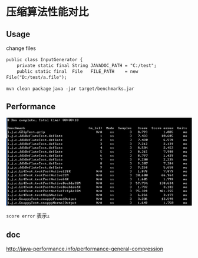 压缩算法性能对比
======

## Usage

change files
````
public class InputGenerator {
    private static final String JAVADOC_PATH = "C:/test";
    public static final  File   FILE_PATH    = new File("D:/test/a.file");
````


`mvn clean package`
`java -jar target/benchmarks.jar`

## Performance

![](assert/result.png)

`score error` 表示`±`

## doc
<http://java-performance.info/performance-general-compression>
